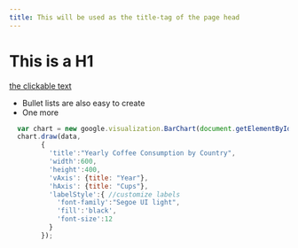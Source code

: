 ```yaml
---
title: This will be used as the title-tag of the page head
---
```


# This is a H1

[the clickable text](http://xlson.com/)

* Bullet lists are also easy to create
* One more

```javascript
  var chart = new google.visualization.BarChart(document.getElementById("chart_div"));
  chart.draw(data,
        {
          'title':"Yearly Coffee Consumption by Country",
          'width':600, 
          'height':400,
          'vAxis': {title: "Year"},
          'hAxis': {title: "Cups"},    
          'labelStyle':{ //customize labels
            'font-family':"Segoe UI light", 
            'fill':'black', 
            'font-size':12
          }
        });
```